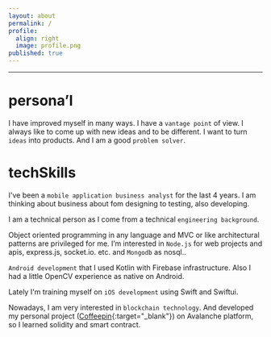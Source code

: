 ```yaml
---
layout: about
permalink: /
profile:
  align: right
  image: profile.png
published: true
---
```


---

# persona’l
I have improved myself in many ways. I have a `vantage point` of view. I always like to come up with new ideas and to be different. I want to turn `ideas` into products. And I am a good `problem solver`.

# techSkills

I've been a `mobile application business analyst` for the last 4 years. I am thinking about business about fom designing to testing, also developing.

I am a technical person as I come from a technical `engineering background`.

Object oriented programming in any language and MVC or like architectural patterns are privileged for me. I’m interested in `Node.js` for web projects and apis, express.js, socket.io. etc. and `Mongodb` as nosql..

`Android development` that I used Kotlin with Firebase infrastructure. Also I had a little OpenCV experience  as native on Android.

Lately I'm training myself on `iOS development` using Swift and Swiftui.

Nowadays, I am very interested in `blockchain technology`. And developed my personal project ([Coffeepin](http://coffeepin.me){:target="_blank"}) on Avalanche platform, so I learned solidity and smart contract.
